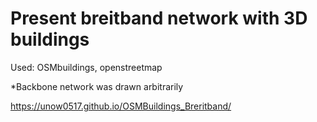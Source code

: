 # Present breitband network with 3D buildings
Used: OSMbuildings, openstreetmap

*Backbone network was drawn arbitrarily

https://unow0517.github.io/OSMBuildings_Breritband/
